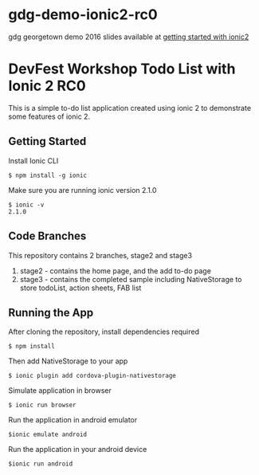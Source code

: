 # gdg-demo-ionic2-rc0
gdg georgetown demo 2016
slides available at [getting started with ionic2](http://www.slideshare.net/LimYi1/gdg-ionic-2-66893895)

# DevFest Workshop Todo List with Ionic 2 RC0
This is a simple to-do list application created using ionic 2 to demonstrate some features of ionic 2.

## Getting Started
Install Ionic CLI 

`$ npm install -g ionic`

Make sure you are running ionic version 2.1.0

```
$ ionic -v
2.1.0
```

## Code Branches
This repository contains 2 branches, stage2 and stage3
1. stage2 - contains the home page, and the add to-do page
2. stage3 - contains the completed sample including NativeStorage to store todoList, action sheets, FAB list

## Running the App
After cloning the repository, install dependencies required

`$ npm install`

Then add NativeStorage to your app

`$ ionic plugin add cordova-plugin-nativestorage`

Simulate application in browser

`$ ionic run browser`

Run the application in android emulator

`$ionic emulate android`

Run the application in your android device

`$ionic run android`

